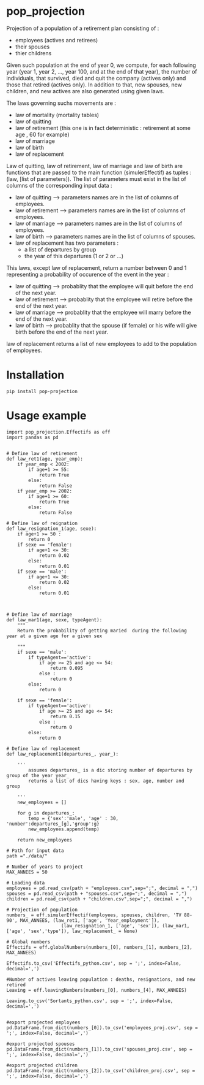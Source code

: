 # pop_projection

Projection of a population of a retirement plan consisting of :
- employees (actives and retirees)
- their spouses
- thier childrens


Given such population at the end of year 0, we compute, for each following year (year 1, year 2, ..., year 100, and at the end of that year), the number of individuals, that survived, died and quit the company (actives only)  and those that retired (actives only). In addition to that, new spouses, new children, and new actives are also generated using given laws.

The laws governing suchs movements are :

- law of mortality (mortality tables)
- law of quitting
- law of retirement (this one is in fact deterministic : retirement at some age , 60 for example)
- law of marriage
- law of birth
- law of replacement


Law of quitting, law of retirement, law of marriage and law of birth are functions that are passed to the main function (simulerEffectif) as tuples : (law, [list of parameters]). The list of parameters must exist in the list of columns of the corresponding input data :
- law of quitting --> parameters names are in the list of columns of employees.
- law of retirement --> parameters names are in the list of columns of employees.
- law of marriage --> parameters names are in the list of columns of employees.
- law of birth --> parameters names are in the list of columns of spouses.
- law of replacement has two parameters :
    - a list of departures by group 
    - the year of this departures (1 or 2 or ...)

This laws, except law of replacement, return a number between 0 and 1 representing a probability of occurence of the event in the year :
- law of quitting --> probablity that the employee will quit before the end of the next year.
- law of retirement --> probablity that the employee will retire before the end of the next year.
- law of marriage --> probablity that the employee will marry before the end of the next year.
- law of birth --> probablity that the spouse (if female) or his wife will give birth before the end of the next year.

law of replacement returns a list of new employees to add to the population of employees.

# Installation
```
pip install pop-projection
```
# Usage example

```
import pop_projection.Effectifs as eff
import pandas as pd


# Define law of retirement
def law_ret1(age, year_emp):
    if year_emp < 2002:
        if age+1 >= 55:
            return True
        else:
            return False
    if year_emp >= 2002:
        if age+1 >= 60:
            return True
        else:
            return False

# Define law of reignation
def law_resignation_1(age, sexe):
    if age+1 >= 50 :
        return 0
    if sexe == 'female':
        if age+1 <= 30:
            return 0.02
        else:
            return 0.01
    if sexe == 'male':
        if age+1 <= 30:
            return 0.02
        else:
            return 0.01
    


# Define law of marriage
def law_mar1(age, sexe, typeAgent):
    """
    Return the probability of getting maried  during the following year at a given age for a given sex

    """
    if sexe == 'male':
        if typeAgent=='active':
            if age >= 25 and age <= 54:
                return 0.095
            else :
                return 0
        else:
            return 0
    
    if sexe == 'female':
        if typeAgent=='active':
            if age >= 25 and age <= 54:
                return 0.15
            else :
                return 0
        else:
            return 0

# Define law of replacement   
def law_replacement1(departures_, year_):
    
    '''
        assumes departures_ is a dic storing number of departures by group of the year year_
        returns a list of dics having keys : sex, age, number and group
        
    '''
    new_employees = []

    for g in departures_:
        temp = {'sex':'male', 'age' : 30, 'number':departures_[g],'group':g}
        new_employees.append(temp)
    
    return new_employees

# Path for input data
path ="./data/"

# Number of years to project
MAX_ANNEES = 50

# Loading data
employees = pd.read_csv(path + "employees.csv",sep=";", decimal = ",")
spouses = pd.read_csv(path + "spouses.csv",sep=";", decimal = ",")
children = pd.read_csv(path + "children.csv",sep=";", decimal = ",")

# Projection of population
numbers_ = eff.simulerEffectif(employees, spouses, children, 'TV 88-90', MAX_ANNEES, (law_ret1, ['age', 'Year_employment']), 
                    (law_resignation_1, ['age', 'sex']), (law_mar1, ['age', 'sex','type']), law_replacement_ = None)

# Global numbers
Effectifs = eff.globalNumbers(numbers_[0], numbers_[1], numbers_[2], MAX_ANNEES)

Effectifs.to_csv('Effectifs_python.csv', sep = ';', index=False, decimal=',')

#Number of actives leaving population : deaths, resignations, and new retired
Leaving = eff.leavingNumbers(numbers_[0], numbers_[4], MAX_ANNEES)

Leaving.to_csv('Sortants_python.csv', sep = ';', index=False, decimal=',')


#export projected employees
pd.DataFrame.from_dict(numbers_[0]).to_csv('employees_proj.csv', sep = ';', index=False, decimal=',')

#export projected spouses
pd.DataFrame.from_dict(numbers_[1]).to_csv('spouses_proj.csv', sep = ';', index=False, decimal=',')

#export projected children
pd.DataFrame.from_dict(numbers_[2]).to_csv('children_proj.csv', sep = ';', index=False, decimal=',')
```

